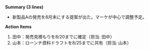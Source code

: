 **Summary (3 lines)**
- 新製品Aの発売を8月末にする提案が出た。マーケが中心で調整予定。

**Action Items**
1. 田中：発売見積もりを8/20までに確定（担当: 田中）  
2. 山本：ローンチ資料ドラフトを8/25までに共有（担当: 山本）
